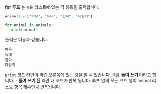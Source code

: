**for 루프** 는 `동물` 리스트에 있는 각 항목을 출력합니다.

```python
animals = ["여우", "늑대", "판다", "다람쥐"]

for animal in animals:
  print(animal)
```

출력은 다음과 같습니다.

    여우
    늑대
    판다
    다람쥐
    

`print` 코드 라인이 약간 오른쪽에 있는 것을 알 수 있습니다. 이를 **들여 쓰기** 이라고 합니다. - **들여 쓰기 된** 라인 내 코드가 반복 됩니다. 루프 안의 모든 코드 행이 animal 리스트 항목 개수만큼 반복됩니다.